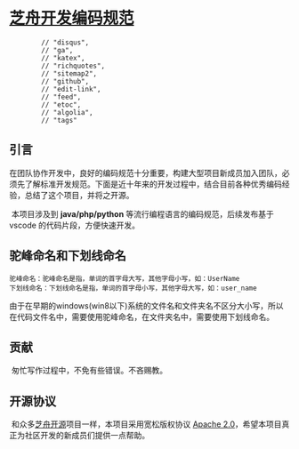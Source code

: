# [芝舟开发编码规范](https://git.yoqi.me/zhizhou/ZhiZhouDevelopmentSpecification)

```
        // "disqus",
        // "ga",
        // "katex",
        // "richquotes",
        // "sitemap2",
        // "github",
        // "edit-link",
        // "feed",
        // "etoc",
        // "algolia",
        // "tags"
```

## 引言

​        在团队协作开发中，良好的编码规范十分重要，构建大型项目新成员加入团队，必须先了解标准开发规范。下面是近十年来的开发过程中，结合目前各种优秀编码经验，总结了这个项目，并将之开源。

​	本项目涉及到 **java/php/python** 等流行编程语言的编码规范，后续发布基于 vscode 的代码片段，方便快速开发。

## 驼峰命名和下划线命名

    驼峰命名：驼峰命名是指，单词的首字母大写，其他字母小写，如：UserName
    下划线命名：下划线命名是指，单词的首字母小写，其他字母大写，如：user_name

由于在早期的windows(win8以下)系统的文件名和文件夹名不区分大小写，所以在代码文件名中，需要使用驼峰命名，在文件夹名中，需要使用下划线命名。

## 贡献

​	匆忙写作过程中，不免有些错误。不吝赐教。



## 开源协议

​	和众多[芝舟开源](https://git.yoqi.me/)项目一样，本项目采用宽松版权协议 [Apache 2.0](LICENSE.md)，希望本项目真正为社区开发的新成员们提供一点帮助。

